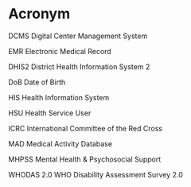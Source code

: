 # Acronym

DCMS                   Digital Center Management System

EMR                      Electronic Medical Record

DHIS2                   District Health Information System 2

DoB                       Date of Birth

HIS                         Health Information System

HSU                       Health Service User

ICRC                      International Committee of the Red Cross

MAD                     Medical Activity Database

MHPSS                 Mental Health & Psychosocial Support

WHODAS 2.0     WHO Disability Assessment Survey 2.0
